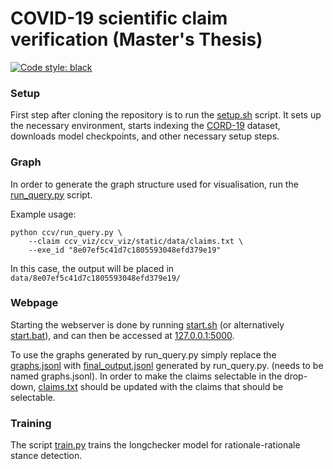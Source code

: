 # COVID-19 scientific claim verification (Master's Thesis)
[![Code style: black](https://img.shields.io/badge/code%20style-black-000000.svg)](https://github.com/psf/black)

### Setup
First step after cloning the repository is to run the [setup.sh](scripts/setup.sh) script. It sets up the necessary environment, starts indexing the [CORD-19](https://github.com/allenai/cord19) dataset, downloads model checkpoints, and other necessary setup steps.

### Graph
In order to generate the graph structure used for visualisation, run the [run_query.py](ccv/run_query.py) script.

Example usage:
```
python ccv/run_query.py \
    --claim ccv_viz/ccv_viz/static/data/claims.txt \
    --exe_id "8e07ef5c41d7c1805593048efd379e19"
```

In this case, the output will be placed in `data/8e07ef5c41d7c1805593048efd379e19/`

### Webpage
Starting the webserver is done by running [start.sh](ccv_viz/start.sh) (or alternatively [start.bat](ccv_viz/start.bat)), and can then be accessed at [127.0.0.1:5000](http://127.0.0.1:5000/).

To use the graphs generated by run_query.py simply replace the [graphs.jsonl](/ccv_viz/ccv_viz/static/data/graphs.jsonl) with [final_output.jsonl](data/8e07ef5c41d7c1805593048efd379e19/final_output.jsonl) generated by run_query.py. (needs to be named graphs.jsonl). In order to make the claims selectable in the drop-down, [claims.txt](/ccv_viz/ccv_viz/static/data/claims.txt) should be updated with the claims that should be selectable.

### Training
The script [train.py](ccv/train.py) trains the longchecker model for rationale-rationale stance detection.
